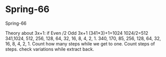 # Spring-66
Spring-66

Theory about 3x+1:
if Even /2
Odd 3x+1
(341*3)+1=1024
1024/2=512
341,1024, 512, 256, 128, 64, 32, 16, 8, 4, 2, 1.
340, 170, 85, 256, 128, 64, 32, 16, 8, 4, 2, 1.
Count how many steps while we get to one.
Count steps of steps. check variations while extract back.
